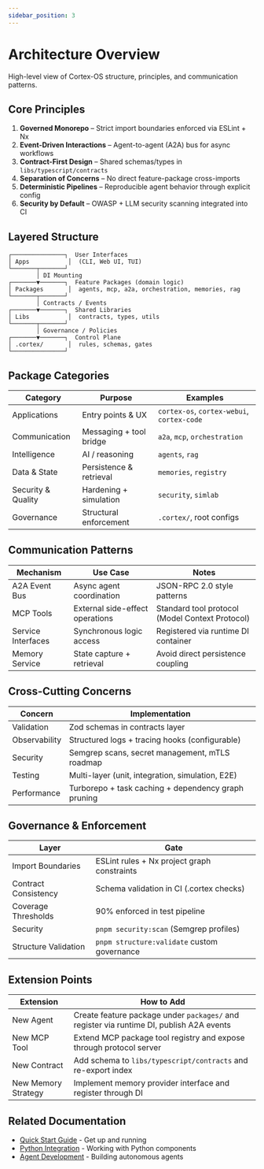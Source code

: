```yaml
---
sidebar_position: 3
---
```


# Architecture Overview

High-level view of Cortex-OS structure, principles, and communication patterns.

## Core Principles

1. **Governed Monorepo** – Strict import boundaries enforced via ESLint + Nx
2. **Event-Driven Interactions** – Agent-to-agent (A2A) bus for async workflows
3. **Contract-First Design** – Shared schemas/types in `libs/typescript/contracts`
4. **Separation of Concerns** – No direct feature-package cross-imports
5. **Deterministic Pipelines** – Reproducible agent behavior through explicit config
6. **Security by Default** – OWASP + LLM security scanning integrated into CI

## Layered Structure

```text
┌───────────────┐  User Interfaces
│ Apps           │  (CLI, Web UI, TUI)
└───────┬───────┘
        │ DI Mounting
┌───────▼───────┐  Feature Packages (domain logic)
│ Packages       │  agents, mcp, a2a, orchestration, memories, rag
└───────┬───────┘
        │ Contracts / Events
┌───────▼───────┐  Shared Libraries
│ Libs           │  contracts, types, utils
└───────┬───────┘
        │ Governance / Policies
┌───────▼───────┐  Control Plane
│ .cortex/       │  rules, schemas, gates
└───────────────┘
```

## Package Categories

| Category           | Purpose                 | Examples                                                 |
| ------------------ | ----------------------- | -------------------------------------------------------- |
| Applications       | Entry points & UX       | `cortex-os`, `cortex-webui`, `cortex-code` |
| Communication      | Messaging + tool bridge | `a2a`, `mcp`, `orchestration`                            |
| Intelligence       | AI / reasoning          | `agents`, `rag`                                          |
| Data & State       | Persistence & retrieval | `memories`, `registry`                                   |
| Security & Quality | Hardening + simulation  | `security`, `simlab`                                     |
| Governance         | Structural enforcement  | `.cortex/`, root configs                                 |

## Communication Patterns

| Mechanism          | Use Case                        | Notes                                           |
| ------------------ | ------------------------------- | ----------------------------------------------- |
| A2A Event Bus      | Async agent coordination        | JSON-RPC 2.0 style patterns                     |
| MCP Tools          | External side-effect operations | Standard tool protocol (Model Context Protocol) |
| Service Interfaces | Synchronous logic access        | Registered via runtime DI container             |
| Memory Service     | State capture + retrieval       | Avoid direct persistence coupling               |

## Cross-Cutting Concerns

| Concern       | Implementation                                      |
| ------------- | --------------------------------------------------- |
| Validation    | Zod schemas in contracts layer                      |
| Observability | Structured logs + tracing hooks (configurable)      |
| Security      | Semgrep scans, secret management, mTLS roadmap      |
| Testing       | Multi-layer (unit, integration, simulation, E2E)    |
| Performance   | Turborepo + task caching + dependency graph pruning |

## Governance & Enforcement

| Layer                | Gate                                        |
| -------------------- | ------------------------------------------- |
| Import Boundaries    | ESLint rules + Nx project graph constraints |
| Contract Consistency | Schema validation in CI (.cortex checks)    |
| Coverage Thresholds  | 90% enforced in test pipeline               |
| Security             | `pnpm security:scan` (Semgrep profiles)     |
| Structure Validation | `pnpm structure:validate` custom governance |

## Extension Points

| Extension           | How to Add                                                                               |
| ------------------- | ---------------------------------------------------------------------------------------- |
| New Agent           | Create feature package under `packages/` and register via runtime DI, publish A2A events |
| New MCP Tool        | Extend MCP package tool registry and expose through protocol server                      |
| New Contract        | Add schema to `libs/typescript/contracts` and re-export index                            |
| New Memory Strategy | Implement memory provider interface and register through DI                              |

## Related Documentation

- [Quick Start Guide](./quick-start) - Get up and running
- [Python Integration](./python-integration) - Working with Python components
- [Agent Development](../agents/overview) - Building autonomous agents
